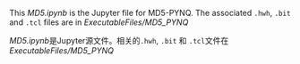 This *MD5.ipynb* is the Jupyter file for MD5-PYNQ. The associated `.hwh`, `.bit` and `.tcl` files are in *ExecutableFiles/MD5_PYNQ*

*MD5.ipynb*是Jupyter源文件。相关的`.hwh`, `.bit` 和 `.tcl`文件在*ExecutableFiles/MD5_PYNQ*
